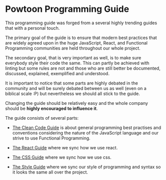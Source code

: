 # Powtoon Programming Guide

This programming guide was forged from a several highly trending
guides that with a personal touch.

The primary goal of the guide is
to ensure that modern best practices that are widely agreed upon
in the huge JavaScript, React, and Functional Programming communities
are held throughout our whole project.

The secondary goal, that is very important as well, is to make sure
everybody style their code the same. This can partly be achieved with
linting but some rules are not and those who are still better be
documented, discussed, explained, exemplified and understood.

It is important to notice that some parts are highly debated in the
community and will be surely debated between us as well (even on a
biblical scale :P) but nevertheless we should all stick to the
guide.

Changing the guide should be relatively easy and the whole company
should be **highly encouraged to influence it**.

The guide consists of several parts:

* [The Clean Code Guide](clean-code) is about general programming
best practises and conventions considering the nature of the
JavaScript language and our strive to use Functional Programming.

* [The React Guide](react) where we sync how we use react.

* [The CSS Guide](css) where we sync how we use css.

* [The Style Guide](style-guide) where we sync our style of programming
and syntax so it looks the same all over the project.